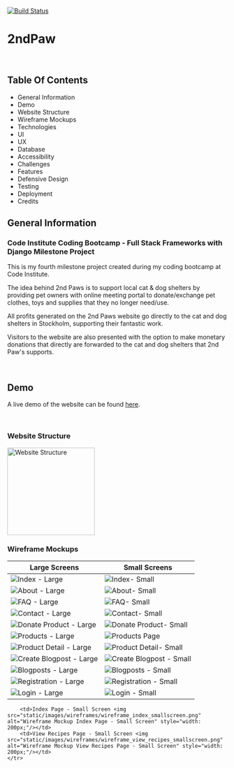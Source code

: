 [![Build Status](https://travis-ci.org/3PU/2nd-paw.svg?branch=master)](https://travis-ci.org/3PU/2nd-paw)

# 2ndPaw

<br/>

## Table Of Contents

- General Information
- Demo
- Website Structure
- Wireframe Mockups
- Technologies
- UI
- UX
- Database
- Accessibility
- Challenges
- Features
- Defensive Design
- Testing
- Deployment
- Credits

## General Information

### Code Institute Coding Bootcamp - Full Stack Frameworks with Django Milestone Project

This is my fourth milestone project created during my coding bootcamp at Code Institute.

The idea behind 2nd Paws is to support local cat & dog shelters by providing pet owners with online meeting portal to donate/exchange pet clothes, toys and supplies that they no longer need/use.

All profits generated on the 2nd Paws website go directly to the cat and dog shelters in Stockholm, supporting their fantastic work.

Visitors to the website are also presented with the option to make monetary donations that directly are forwarded to the cat and dog shelters that 2nd Paw's supports.

<br/>

## Demo

A live demo of the website can be found [here](https://codei-2nd-paws.herokuapp.com/).

<br/>

### Website Structure

<img src="https://github.com/3PU/2nd-paw/blob/master/wireframes/2nd_paw_website_structure.png" alt="Website Structure" style="width: 200px;"/>

### Wireframe Mockups

| Large Screens | Small Screens |
|--------------|--------------|
| ![Index - Large](https://github.com/3PU/2nd-paw/blob/master/wireframes/Large%20Screens/2nd_paw_index_large_screen.png) | ![Index- Small](https://github.com/3PU/2nd-paw/blob/master/wireframes/Small%20Screens/2nd_paw_index_small_screen.png) |
| ![About - Large](https://github.com/3PU/2nd-paw/blob/master/wireframes/Large%20Screens/2nd_paw_about_large_screen.png) | ![About- Small](https://github.com/3PU/2nd-paw/blob/master/wireframes/Small%20Screens/2nd_paw_about_small_screen.png) |
| ![FAQ - Large](https://github.com/3PU/2nd-paw/blob/master/wireframes/Large%20Screens/2nd_paw_faq_large_screen.png) | ![FAQ- Small](https://github.com/3PU/2nd-paw/blob/master/wireframes/Small%20Screens/2nd_paw_faq_small_screen.png) |
| ![Contact - Large](https://github.com/3PU/2nd-paw/blob/master/wireframes/Large%20Screens/2nd_paw_contact_large_screen.png) | ![Contact- Small](https://github.com/3PU/2nd-paw/blob/master/wireframes/Small%20Screens/2nd_paw_contact_small_screen.png) |
| ![Donate Product - Large](https://github.com/3PU/2nd-paw/blob/master/wireframes/Large%20Screens/2nd_paw_donate_product_large_screen.png) | ![Donate Product- Small](https://github.com/3PU/2nd-paw/blob/master/wireframes/Small%20Screens/2nd_paw_donate_product_small_screen.png) |
| ![Products - Large](https://github.com/3PU/2nd-paw/blob/master/wireframes/Large%20Screens/2nd_paw_all_products_large_screen.png) | ![Products Page](https://github.com/3PU/2nd-paw/blob/master/wireframes/Small%20Screens/2nd_paw_all_products_small_screen.png) |
| ![Product Detail - Large](https://github.com/3PU/2nd-paw/blob/master/wireframes/Large%20Screens/2nd_paw_product_detail_large_screen.png) | ![Product Detail- Small](https://github.com/3PU/2nd-paw/blob/master/wireframes/Small%20Screens/2nd_paw_product_detail_small_screen.png) |
| ![Create Blogpost - Large](https://github.com/3PU/2nd-paw/blob/master/wireframes/Large%20Screens/2nd_paw_create_blogpost_large_screen.png) | ![Create Blogpost - Small](https://github.com/3PU/2nd-paw/blob/master/wireframes/Small%20Screens/2nd_paw_create_blogpost_small_screen.png) |
| ![Blogposts - Large](https://github.com/3PU/2nd-paw/blob/master/wireframes/Large%20Screens/2nd_paw_blogposts_large_screen.png) | ![Blogposts - Small](https://github.com/3PU/2nd-paw/blob/master/wireframes/Small%20Screens/2nd_paw_blogposts_small_screen.png) |
| ![Registration - Large](https://github.com/3PU/2nd-paw/blob/master/wireframes/Large%20Screens/2nd_paw_registratin_large_screen.png) | ![Registration - Small](https://github.com/3PU/2nd-paw/blob/master/wireframes/Small%20Screens/2nd_paw_registratin_small_screen.png) |
| ![Login - Large](https://github.com/3PU/2nd-paw/blob/master/wireframes/Large%20Screens/2nd_paw_login_large_screen.png) | ![Login - Small](https://github.com/3PU/2nd-paw/blob/master/wireframes/Small%20Screens/2nd_paw_login_small_screen.png) |


        <td>Index Page - Small Screen <img src="static/images/wireframes/wireframe_index_smallscreen.png" alt="Wireframe Mockup Index Page - Small Screen" style="width: 200px;"/></td>
        <td>View Recipes Page - Small Screen <img src="static/images/wireframes/wireframe_view_recipes_smallscreen.png" alt="Wireframe Mockup View Recipes Page - Small Screen" style="width: 200px;"/></td>
    </tr>
</table>
